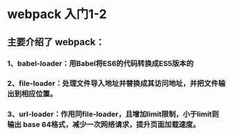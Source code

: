# webpack 入门1-2

## 主要介绍了 webpack：

### 1、babel-loader：用Babel将ES6的代码转换成ES5版本的

### 2、file-loader：处理文件导入地址并替换成其访问地址，并把文件输出到相应位置。

### 3、url-loader：作用同file-loader，且增加limit限制，小于limit则输出 base 64格式，减少一次网络请求，提升页面加载速度。

